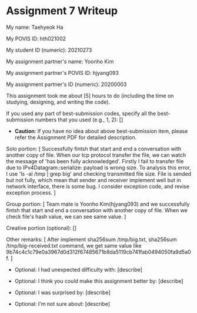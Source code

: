 Assignment 7 Writeup
=============

My name: Taehyeok Ha

My POVIS ID: hth021002

My student ID (numeric): 20210273

My assignment partner's name: Yoonho Kim

My assignment partner's POVIS ID: hjyang093

My assignment partner's ID (numeric): 20200003

This assignment took me about [5] hours to do (including the time on studying, designing, and writing the code).

If you used any part of best-submission codes, specify all the best-submission numbers that you used (e.g., 1, 2): []

- **Caution**: If you have no idea about above best-submission item, please refer the Assignment PDF for detailed description.

Solo portion:
[
    Successfully fintsh that start and end a conversation with another copy of file. When our tcp protocol transfer the file, we can watch the message of 'has been fully acknowledged'. Firstly I fail to transfer file due to IPv4Datagram::serialize: payload is wrong size. To analysis this error, I use 'ls -al /tmp | grep big' and checking transmitted file size. File is sended but not fully, which mean that sender and receiver implement well but in network interface, there is some bug.
    I consider exception code, and revise exception process.
]

Group portion:
[
    Team mate is Yoonho Kim(hjyang093) and we successfully fintsh that start and end a conversation with another copy of file. When we check file's hash value, we can see same value.
]

Creative portion (optional):
[]

Other remarks:
[
    After implement sha256sum /tmp/big.txt, sha256sum /tmp/big-received.txt command, we get same value like 9b74c4c1c79e0a3967d0d312f67485671b8da5119cb741fab0494050fa9d5a0f.
]

- Optional: I had unexpected difficulty with: [describe]

- Optional: I think you could make this assignment better by: [describe]

- Optional: I was surprised by: [describe]

- Optional: I'm not sure about: [describe]
